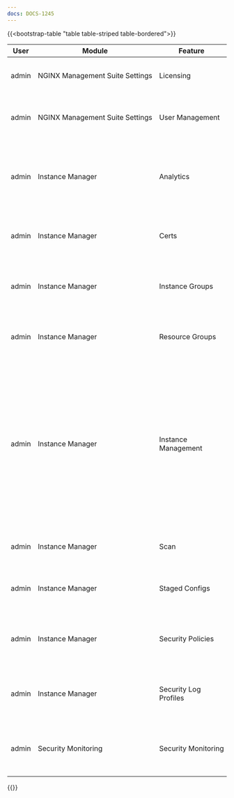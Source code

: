```yaml
---
docs: DOCS-1245
---
```


{{<bootstrap-table "table table-striped table-bordered">}}

| User  | Module                   | Feature               | Description         | Access&nbsp;Type |
|-------|--------------------------|-----------------------|-----------------------------------------------------------------------------------|-------------|
| admin | NGINX&nbsp;Management&nbsp;Suite&nbsp;Settings                | Licensing                    | Allows access to view and manage licenses          | CRUD |
| admin | NGINX Management Suite Settings                  | User Management              | Allows access to view and manage roles, users, and user groups | CRUD |
| admin | Instance Manager         | Analytics             | Allows access to the analytics endpoints, including metrics, catalogs, and events | CRUD |
| admin | Instance Manager         | Certs                 | Allows access to view and manage certs for NGINX instances                        | CRUD |
| admin | Instance Manager         | Instance Groups       | Allows access to view and manage NGINX instance groups                            | CRUD |
| admin | Instance Manager         | Resource Groups       | Allows access to view and manage resource groups                                  | CRUD |
| admin | Instance Manager         | Instance Management   | Allows access to view and manage NGINX instances. Granting write access (Create, Update) allows a user to read and publish any valid certificate stored in NGINX Management Suite by name. | CRUD |
| admin | Instance Manager         | Scan                  | Allows access to scan for NGINX Instances                                         | CRUD |
| admin | Instance Manager         | Staged Configs        | Allows access to view and manage staged NGINX configurations                      | CRUD |
| admin | Instance Manager         | Security Policies     | Allows access to view and manage NGINX App Protect Policies                       | CRUD |
| admin | Instance Manager         | Security Log Profiles | Allows access to view and manage NGINX App Protect Log Profiles                   | CRUD |
| admin | Security Monitoring      | Security&nbsp;Monitoring | Allows access to the Security Monitoring dashboard and APIs                       | CRUD |

{{</bootstrap-table>}}
